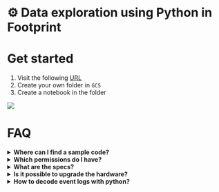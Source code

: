 # ⚙ Data exploration using Python in Footprint


# Get started
1. Visit the following [URL](http://playground.footprint.network:8123/gateway/default/jupyter/lab/workspaces/auto-u?reset)
2. Create your own folder in `GCS`
3. Create a notebook in the folder

![](<https://static.footprint.network/gitbook/image-python2.png>)

# FAQ

<details>

<summary><strong>Where can I find a sample code?</strong></summary>

**Basic workflow**

The sample code could be found in `/GCS/101/data-explorer.ipynb`. Here you you will find how to:
- Connect to the database
- Query the data
- Display the results tables

**Save to CSV**

1. Run **/GCS/101/fp-demo-csv.ipynb**.
2. Find **/tmp/fp-demo.csv** in the address bar.
3. Download csv.

![](<https://static.footprint.network/gitbook/image-python4.png>)

 Once the `.csv` is successfully save, it can be uploaded to Footprint:

![](<https://static.footprint.network/gitbook/image-python3.png>)

![](<https://static.footprint.network/gitbook/image-python1.png>)

</details>

<details>

<summary><strong>Which permissions do I have?</strong></summary>

Only **read-only** permissions are currently available

</details>

</details>

<details>

<summary><strong>What are the specs?</strong></summary>

Spark with 2 worker nodes (4 cores 16G)

</details>

<details>

<summary><strong>Is it possible to upgrade the hardware?</strong></summary>

If you want to upgrade the machine let’s say for more cores, memory or disk space, please contact the customer support in [Discord](https://discord.com/channels/864829036294307881/864834156055232572).

</details>

<details>

<summary><strong>How to decode event logs with python?</strong></summary>

Use [this notebook](https://colab.research.google.com/drive/16ZSmFTmb2z4rfjabj0mUa75lEsbyFdFk?usp=sharing) as an example

</details>
